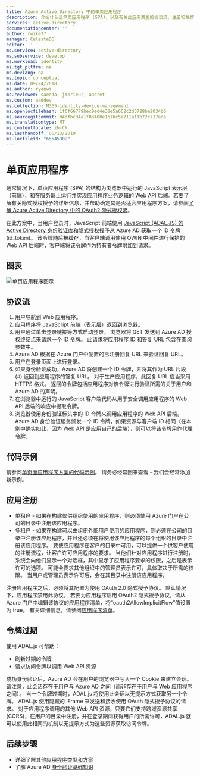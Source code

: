 ```yaml
---
title: Azure Active Directory 中的单页应用程序
description: 介绍什么是单页应用程序 (SPA)，以及有关此应用类型的协议流、注册和令牌到期的基础知识。
services: active-directory
documentationcenter: ''
author: rwike77
manager: CelesteDG
editor: ''
ms.service: active-directory
ms.subservice: develop
ms.workload: identity
ms.tgt_pltfrm: na
ms.devlang: na
ms.topic: conceptual
ms.date: 09/24/2018
ms.author: ryanwi
ms.reviewer: saeeda, jmprieur, andret
ms.custom: aaddev
ms.collection: M365-identity-device-management
ms.openlocfilehash: 1f6f66779bec9ed4e38e5a662c2d3728ba2034b6
ms.sourcegitcommit: d4dfbc34a1f03488e1b7bc5e711a11b72c717ada
ms.translationtype: MT
ms.contentlocale: zh-CN
ms.lasthandoff: 06/13/2019
ms.locfileid: "65545302"
---
```

# <a name="single-page-applications"></a>单页应用程序

通常情况下，单页应用程序 (SPA) 的结构为浏览器中运行的 JavaScript 表示层（前端），和在服务器上运行并实现应用程序业务逻辑的 Web API 后端。若要了解有关隐式授权授予的详细信息，并帮助确定其是否适合应用程序方案，请参阅[了解 Azure Active Directory 中的 OAuth2 隐式授权流](v1-oauth2-implicit-grant-flow.md)。

在此方案中，当用户登录时，JavaScript 前端使用 [JavaScript (ADAL.JS) 的 Active Directory 身份验证库](https://github.com/AzureAD/azure-activedirectory-library-for-js)和隐式授权授予从 Azure AD 获取一个 ID 令牌 (id_token)。 该令牌随后被缓存，当客户端调用使用 OWIN 中间件进行保护的 Web API 后端时，客户端将该令牌作为持有者令牌附加到请求。

## <a name="diagram"></a>图表

![单页应用程序图示](./media/authentication-scenarios/single_page_app.png)

## <a name="protocol-flow"></a>协议流

1. 用户导航到 Web 应用程序。
1. 应用程序将 JavaScript 前端（表示层）返回到浏览器。
1. 用户通过单击登录链接等方式启动登录。 浏览器将 GET 发送到 Azure AD 授权终结点来请求一个 ID 令牌。 此请求将应用程序 ID 和答复 URL 包含在查询参数中。
1. Azure AD 根据在 Azure 门户中配置的已注册回复 URL 来验证回复 URL。
1. 用户在登录页面上进行登录。
1. 如果身份验证成功，Azure AD 将创建一个 ID 令牌，并将其作为 URL 片段 (#) 返回到应用程序的答复 URL。 对于生产应用程序，此回复 URL 应当采用 HTTPS 格式。 返回的令牌包括应用程序对该令牌进行验证所需的关于用户和 Azure AD 的声明。
1. 在浏览器中运行的 JavaScript 客户端代码从用于安全调用应用程序的 Web API 后端的响应中提取令牌。
1. 浏览器使用身份验证标头中的 ID 令牌来调用应用程序的 Web API 后端。 Azure AD 身份验证服务颁发一个 ID 令牌，如果资源与客户端 ID 相同（在本例中确实如此，因为 Web API 是应用自己的后端），则可以将该令牌用作代理令牌。

## <a name="code-samples"></a>代码示例

请参阅[单页面应用程序方案的代码示例](sample-v1-code.md#single-page-applications)。 请务必经常回来查看 - 我们会经常添加新示例。

## <a name="app-registration"></a>应用注册

* 单租户 - 如果在构建仅供组织使用的应用程序，则必须使用 Azure 门户在公司的目录中注册该应用程序。
* 多租户 - 如果在构建可以由组织外部用户使用的应用程序，则必须在公司的目录中注册该应用程序，并且还必须在将使用该应用程序的每个组织的目录中注册该应用程序。 要使应用程序在客户的目录中可用，可以提供一个供客户使用的注册流程，让客户许可应用程序的要求。 当他们针对应用程序进行注册时，系统会向他们显示一个对话框，其中显示了应用程序要求的权限，之后是表示许可的选项。 可能会要求其他组织中的管理员表示许可，具体取决于所需的权限。 当用户或管理员表示许可后，会在其目录中注册该应用程序。

注册应用程序之后，必须将其配置为使用 OAuth 2.0 隐式授予协议。 默认情况下，应用程序禁用此协议。 若要为应用程序启用 OAuth2 隐式授予协议，请从 Azure 门户中编辑该协议的应用程序清单，将“oauth2AllowImplicitFlow”值设置为 true。 有关详细信息，请参阅[应用程序清单](reference-app-manifest.md)。

## <a name="token-expiration"></a>令牌过期

使用 ADAL.js 可帮助：

* 刷新过期的令牌
* 请求访问令牌以调用 Web API 资源

成功身份验证后，Azure AD 会在用户的浏览器中写入一个 Cookie 来建立会话。 请注意，此会话存在于用户与 Azure AD 之间（而非存在于用户与 Web 应用程序之间）。 当一个令牌过期时，ADAL.js 将使用此会话以无提示方式获取另一个令牌。 ADAL.js 使用隐藏的 iFrame 来发送和接收使用 OAuth 隐式授予协议的请求。 对于应用程序调用的其他 Web API 资源，只要它们支持跨域资源共享 (CORS)，在用户的目录中注册，并在登录期间获得用户的所需许可，ADAL.js 就可以使用此相同的机制以无提示方式为这些资源获取访问令牌。

## <a name="next-steps"></a>后续步骤

* 详细了解其他[应用程序类型和方案](app-types.md)
* 了解 Azure AD [身份验证基础知识](authentication-scenarios.md)
